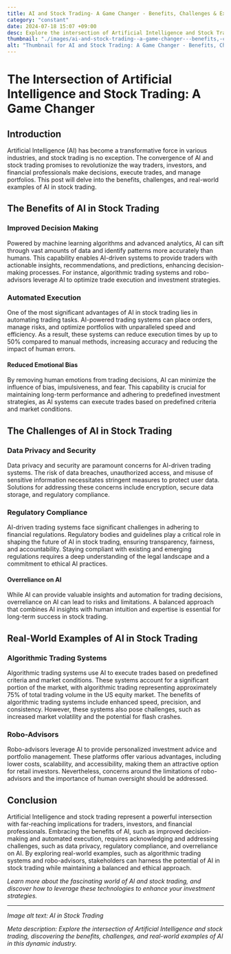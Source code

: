 ```yaml
---
title: AI and Stock Trading- A Game Changer - Benefits, Challenges & Examples
category: "constant"
date: 2024-07-18 15:07 +09:00
desc: Explore the intersection of Artificial Intelligence and Stock Trading. Learn about benefits, challenges, and real-world examples like Algo Trading & Robo-Advisors. Discover the future today!
thumbnail: "./images/ai-and-stock-trading--a-game-changer---benefits,-challenges-&-examples.png"
alt: "Thumbnail for AI and Stock Trading: A Game Changer - Benefits, Challenges & Examples"
---
```


# The Intersection of Artificial Intelligence and Stock Trading: A Game Changer

## Introduction

Artificial Intelligence (AI) has become a transformative force in various industries, and stock trading is no exception. The convergence of AI and stock trading promises to revolutionize the way traders, investors, and financial professionals make decisions, execute trades, and manage portfolios. This post will delve into the benefits, challenges, and real-world examples of AI in stock trading.

## The Benefits of AI in Stock Trading

### Improved Decision Making

Powered by machine learning algorithms and advanced analytics, AI can sift through vast amounts of data and identify patterns more accurately than humans. This capability enables AI-driven systems to provide traders with actionable insights, recommendations, and predictions, enhancing decision-making processes. For instance, algorithmic trading systems and robo-advisors leverage AI to optimize trade execution and investment strategies.

### Automated Execution

One of the most significant advantages of AI in stock trading lies in automating trading tasks. AI-powered trading systems can place orders, manage risks, and optimize portfolios with unparalleled speed and efficiency. As a result, these systems can reduce execution times by up to 50% compared to manual methods, increasing accuracy and reducing the impact of human errors.

#### Reduced Emotional Bias

By removing human emotions from trading decisions, AI can minimize the influence of bias, impulsiveness, and fear. This capability is crucial for maintaining long-term performance and adhering to predefined investment strategies, as AI systems can execute trades based on predefined criteria and market conditions.

## The Challenges of AI in Stock Trading

### Data Privacy and Security

Data privacy and security are paramount concerns for AI-driven trading systems. The risk of data breaches, unauthorized access, and misuse of sensitive information necessitates stringent measures to protect user data. Solutions for addressing these concerns include encryption, secure data storage, and regulatory compliance.

### Regulatory Compliance

AI-driven trading systems face significant challenges in adhering to financial regulations. Regulatory bodies and guidelines play a critical role in shaping the future of AI in stock trading, ensuring transparency, fairness, and accountability. Staying compliant with existing and emerging regulations requires a deep understanding of the legal landscape and a commitment to ethical AI practices.

#### Overreliance on AI

While AI can provide valuable insights and automation for trading decisions, overreliance on AI can lead to risks and limitations. A balanced approach that combines AI insights with human intuition and expertise is essential for long-term success in stock trading.

## Real-World Examples of AI in Stock Trading

### Algorithmic Trading Systems

Algorithmic trading systems use AI to execute trades based on predefined criteria and market conditions. These systems account for a significant portion of the market, with algorithmic trading representing approximately 75% of total trading volume in the US equity market. The benefits of algorithmic trading systems include enhanced speed, precision, and consistency. However, these systems also pose challenges, such as increased market volatility and the potential for flash crashes.

### Robo-Advisors

Robo-advisors leverage AI to provide personalized investment advice and portfolio management. These platforms offer various advantages, including lower costs, scalability, and accessibility, making them an attractive option for retail investors. Nevertheless, concerns around the limitations of robo-advisors and the importance of human oversight should be addressed.

## Conclusion

Artificial Intelligence and stock trading represent a powerful intersection with far-reaching implications for traders, investors, and financial professionals. Embracing the benefits of AI, such as improved decision-making and automated execution, requires acknowledging and addressing challenges, such as data privacy, regulatory compliance, and overreliance on AI. By exploring real-world examples, such as algorithmic trading systems and robo-advisors, stakeholders can harness the potential of AI in stock trading while maintaining a balanced and ethical approach.

_Learn more about the fascinating world of AI and stock trading, and discover how to leverage these technologies to enhance your investment strategies._

---

*Image alt text: AI in Stock Trading*

*Meta description: Explore the intersection of Artificial Intelligence and stock trading, discovering the benefits, challenges, and real-world examples of AI in this dynamic industry.*